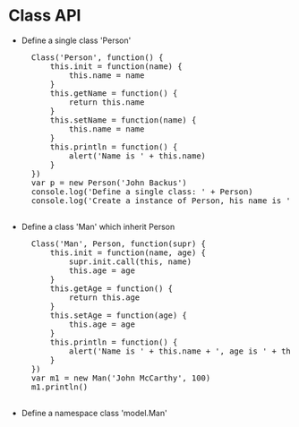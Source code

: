 Class API
=====

+ Define a single class 'Person'
    <pre>
    Class('Person', function() {
        this.init = function(name) {
            this.name = name
        }
        this.getName = function() {
            return this.name
        }
        this.setName = function(name) {
            this.name = name
        }
        this.println = function() {
            alert('Name is ' + this.name)
        }
    })
    var p = new Person('John Backus')
    console.log('Define a single class: ' + Person)
    console.log('Create a instance of Person, his name is ' + p.getName())
    </pre>

+ Define a class 'Man' which inherit Person
    <pre>
    Class('Man', Person, function(supr) {
        this.init = function(name, age) {
            supr.init.call(this, name)
            this.age = age
        }
        this.getAge = function() {
            return this.age
        }
        this.setAge = function(age) {
            this.age = age
        }
        this.println = function() {
            alert('Name is ' + this.name + ', age is ' + this.age)
        }
    })
    var m1 = new Man('John McCarthy', 100)
    m1.println()
    </pre>

+ Define a namespace class 'model.Man'
    <pre>

    </pre>